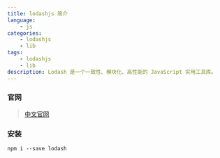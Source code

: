 ```yaml
---
title: lodashjs 简介
language:
    - js
categories:
    - lodashjs
    - lib
tags:
    - lodashjs
    - lib
description: Lodash 是一个一致性、模块化、高性能的 JavaScript 实用工具库。
---
```


### 官网

> [中文官网](https://www.lodashjs.com/)

### 安装

```shell
npm i --save lodash
```
